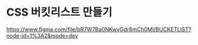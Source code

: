 # CSS 버킷리스트 만들기

https://www.figma.com/file/bR7W7Ba0NKwvGdr8mCh0MI/BUCKETLIST?node-id=1%3A2&mode=dev
